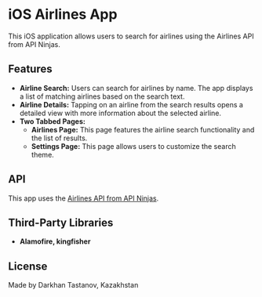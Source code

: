 # iOS Airlines App

This iOS application allows users to search for airlines using the Airlines API from API Ninjas. 

## Features

* **Airline Search:** Users can search for airlines by name. The app displays a list of matching airlines based on the search text.
* **Airline Details:** Tapping on an airline from the search results opens a detailed view with more information about the selected airline.
* **Two Tabbed Pages:**
    * **Airlines Page:** This page features the airline search functionality and the list of results.
    * **Settings Page:** This page allows users to customize the search theme.

## API

This app uses the [Airlines API from API Ninjas](https://api-ninjas.com/api/airlines).

## Third-Party Libraries

* **Alamofire, kingfisher**

## License

Made by Darkhan Tastanov, Kazakhstan